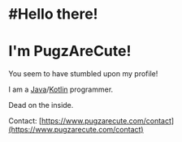 # #Hello there!
# I'm PugzAreCute!

You seem to have stumbled upon my profile!

I am a [Java](https://java.com/)/[Kotlin](https://kotlinlang.org/) programmer.

Dead on the inside.

Contact: [https://www.pugzarecute.com/contact](https://www.pugzarecute.com/contact)
